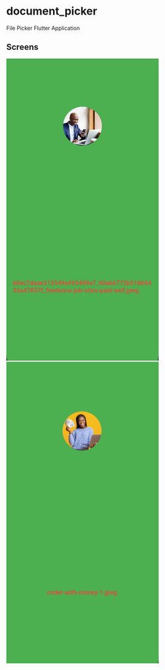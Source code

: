 # document_picker

File Picker Flutter Application

## Screens

<img src='./screen/Capture%20d’écran%202023-03-13%20à%2012.21.48.png' width='400px'>&nbsp;<img src='./screen/Capture%20d’écran%202023-03-13%20à%2012.23.03.png' width='400px'>


